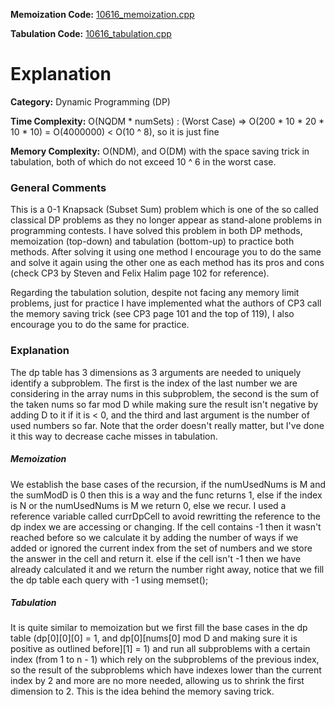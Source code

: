 **Memoization Code:** [10616\_memoization.cpp](https://github.com/elgamalsalman/CPSolutions/blob/main/UVa/10616_Divisible_Group_Sums/10616_memoization.cpp)

**Tabulation Code:** [10616\_tabulation.cpp](https://github.com/elgamalsalman/CPSolutions/blob/main/UVa/10616_Divisible_Group_Sums/10616_tabulation.cpp)

# Explanation

**Category:** Dynamic Programming (DP)

**Time Complexity:** O(NQDM * numSets) : (Worst Case) => O(200 * 10 * 20 * 10 * 10) = O(4000000) < O(10 ^ 8), so it is just fine

**Memory Complexity:** O(NDM), and O(DM) with the space saving trick in tabulation, both of which do not exceed 10 ^ 6 in the worst case.

### General Comments

This is a 0-1 Knapsack (Subset Sum) problem which is one of the so called classical DP problems as they no longer appear as stand-alone problems in programming contests. I have solved this problem in both DP methods, memoization (top-down) and tabulation (bottom-up) to practice both methods. After solving it using one method I encourage you to do the same and solve it again using the other one as each method has its pros and cons (check CP3 by Steven and Felix Halim page 102 for reference). 

Regarding the tabulation solution, despite not facing any memory limit problems, just for practice I have implemented what the authors of CP3 call the memory saving trick (see CP3 page 101 and the top of 119), I also encourage you to do the same for practice.

### Explanation

The dp table has 3 dimensions as 3 arguments are needed to uniquely identify a subproblem. The first is the index of the last number we are considering in the array nums in this subproblem, the second is the sum of the taken nums so far mod D while making sure the result isn't negative by adding D to it if it is < 0, and the third and last argument is the number of used numbers so far. Note that the order doesn't really matter, but I've done it this way to decrease cache misses in tabulation.

##### Memoization

We establish the base cases of the recursion, if the numUsedNums is M and the sumModD is 0 then this is a way and the func returns 1, else if the index is N or the numUsedNums is M we return 0, else we recur. I used a reference variable called currDpCell to avoid rewritting the reference to the dp index we are accessing or changing. If the cell contains -1 then it wasn't reached before so we calculate it by adding the number of ways if we added or ignored the current index from the set of numbers and we store the answer in the cell and return it. else if the cell isn't -1 then we have already calculated it and we return the number right away, notice that we fill the dp table each query with -1 using memset();

##### Tabulation

It is quite similar to memoization but we first fill the base cases in the dp table (dp\[0\]\[0\]\[0\] = 1, and dp\[0\]\[nums\[0\] mod D and making sure it is positive as outlined before\]\[1\] = 1) and run all subproblems with a certain index (from 1 to n - 1) which rely on the subproblems of the previous index, so the result of the subproblems which have indexes lower than the current index by 2 and more are no more needed, allowing us to shrink the first dimension to 2. This is the idea behind the memory saving trick.
